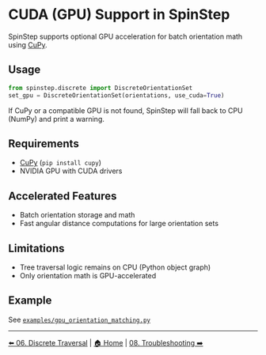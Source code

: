 # CUDA (GPU) Support in SpinStep

SpinStep supports optional GPU acceleration for batch orientation math using [CuPy](https://cupy.dev/).

## Usage

```python
from spinstep.discrete import DiscreteOrientationSet
set_gpu = DiscreteOrientationSet(orientations, use_cuda=True)
```

If CuPy or a compatible GPU is not found, SpinStep will fall back to CPU (NumPy) and print a warning.

## Requirements

- [CuPy](https://cupy.dev/) (`pip install cupy`)
- NVIDIA GPU with CUDA drivers

## Accelerated Features

- Batch orientation storage and math
- Fast angular distance computations for large orientation sets

## Limitations

- Tree traversal logic remains on CPU (Python object graph)
- Only orientation math is GPU-accelerated

## Example

See [`examples/gpu_orientation_matching.py`](../examples/gpu_orientation_matching.py)

---
[⬅️ 06. Discrete Traversal](06-discrete-traversal.md) | [🏠 Home](index.md) | [08. Troubleshooting ➡️](08-troubleshooting.md)
